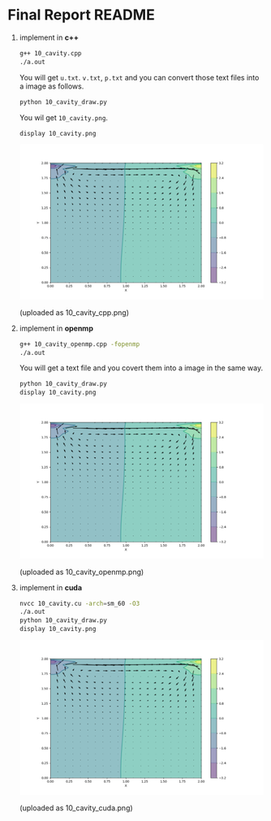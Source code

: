 # Final Report README

1. implement in **c++**

   ```bash
   g++ 10_cavity.cpp
   ./a.out
   ```

   You will get `u.txt`. `v.txt`, `p.txt` and you can convert those text files into a image as follows.

   ```bash
   python 10_cavity_draw.py
   ```

   You wil get `10_cavity.png`.

   ```bash
   display 10_cavity.png
   ```

   ![](https://github.com/yutake27/hpc_lecture/blob/master/13_pde/10_cavity_cpp.png)

   (uploaded as 10_cavity_cpp.png)

   

2. implement in **openmp**

   ```bash
   g++ 10_cavity_openmp.cpp -fopenmp
   ./a.out
   ```

   You will get a text file and you covert them into a image  in the same way.

   ```bash
   python 10_cavity_draw.py
   display 10_cavity.png
   ```

   ![](https://github.com/yutake27/hpc_lecture/blob/master/13_pde/10_cavity_openmp.png)

   (uploaded as 10_cavity_openmp.png)

3. implement in **cuda**

   ```bash
   nvcc 10_cavity.cu -arch=sm_60 -O3
   ./a.out
   python 10_cavity_draw.py
   display 10_cavity.png
   ```

   ![](https://github.com/yutake27/hpc_lecture/blob/master/13_pde/10_cavity_cuda.png)

   (uploaded as 10_cavity_cuda.png)






